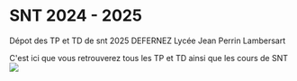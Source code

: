 # SNT 2024 - 2025
Dépot des TP et TD de snt 2025 DEFERNEZ Lycée Jean Perrin Lambersart

C'est ici que vous retrouverez tous les TP et TD ainsi que les cours de SNT <br>
<img src="https://tse3.mm.bing.net/th?id=OIP._YjJVhl-MwJO2d_cEAmuTQHaB2&pid=Api&P=0&h=180" />
